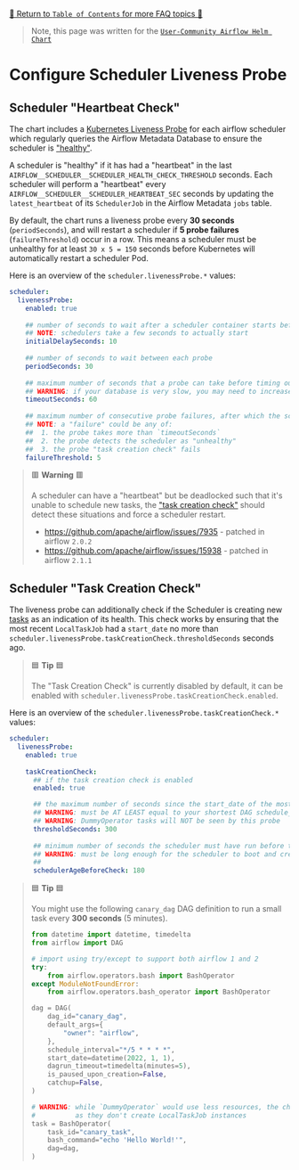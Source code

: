 [🔗 Return to `Table of Contents` for more FAQ topics 🔗](../../../README.md#frequently-asked-questions)

> Note, this page was written for the [`User-Community Airflow Helm Chart`](../../../)

# Configure Scheduler Liveness Probe

## Scheduler "Heartbeat Check"

The chart includes a [Kubernetes Liveness Probe](https://kubernetes.io/docs/tasks/configure-pod-container/configure-liveness-readiness-startup-probes/)
for each airflow scheduler which regularly queries the Airflow Metadata Database to ensure the scheduler is ["healthy"](https://airflow.apache.org/docs/apache-airflow/stable/logging-monitoring/check-health.html).

A scheduler is "healthy" if it has had a "heartbeat" in the last `AIRFLOW__SCHEDULER__SCHEDULER_HEALTH_CHECK_THRESHOLD` seconds.
Each scheduler will perform a "heartbeat" every `AIRFLOW__SCHEDULER__SCHEDULER_HEARTBEAT_SEC` seconds by updating the `latest_heartbeat` of its `SchedulerJob` in the Airflow Metadata `jobs` table.

By default, the chart runs a liveness probe every __30 seconds__ (`periodSeconds`), and will restart a scheduler if __5 probe failures__ (`failureThreshold`) occur in a row.
This means a scheduler must be unhealthy for at least `30 x 5 = 150` seconds before Kubernetes will automatically restart a scheduler Pod.

Here is an overview of the `scheduler.livenessProbe.*` values:

```yaml
scheduler:
  livenessProbe:
    enabled: true
    
    ## number of seconds to wait after a scheduler container starts before running its first probe
    ## NOTE: schedulers take a few seconds to actually start
    initialDelaySeconds: 10
    
    ## number of seconds to wait between each probe
    periodSeconds: 30
    
    ## maximum number of seconds that a probe can take before timing out
    ## WARNING: if your database is very slow, you may need to increase this value to prevent invalid scheduler restarts
    timeoutSeconds: 60
    
    ## maximum number of consecutive probe failures, after which the scheduler will be restarted
    ## NOTE: a "failure" could be any of:
    ##  1. the probe takes more than `timeoutSeconds`
    ##  2. the probe detects the scheduler as "unhealthy"
    ##  3. the probe "task creation check" fails
    failureThreshold: 5
```

> 🟥 __Warning__ 🟥
>
> A scheduler can have a "heartbeat" but be deadlocked such that it's unable to schedule new tasks,
> the ["task creation check"](#scheduler-task-creation-check) should detect these situations and force a scheduler restart.
> 
> - https://github.com/apache/airflow/issues/7935 - patched in airflow `2.0.2`
> - https://github.com/apache/airflow/issues/15938 - patched in airflow `2.1.1`

## Scheduler "Task Creation Check"

The liveness probe can additionally check if the Scheduler is creating new [tasks](https://airflow.apache.org/docs/apache-airflow/stable/concepts/tasks.html) as an indication of its health.
This check works by ensuring that the most recent `LocalTaskJob` had a `start_date` no more than `scheduler.livenessProbe.taskCreationCheck.thresholdSeconds` seconds ago.

> 🟦 __Tip__ 🟦
>
> The "Task Creation Check" is currently disabled by default, it can be enabled with `scheduler.livenessProbe.taskCreationCheck.enabled`.

Here is an overview of the `scheduler.livenessProbe.taskCreationCheck.*` values:

```yaml
scheduler:
  livenessProbe:
    enabled: true
    
    taskCreationCheck:
      ## if the task creation check is enabled
      enabled: true

      ## the maximum number of seconds since the start_date of the most recent LocalTaskJob
      ## WARNING: must be AT LEAST equal to your shortest DAG schedule_interval
      ## WARNING: DummyOperator tasks will NOT be seen by this probe
      thresholdSeconds: 300
      
      ## minimum number of seconds the scheduler must have run before the task creation check begins
      ## WARNING: must be long enough for the scheduler to boot and create a task
      ##
      schedulerAgeBeforeCheck: 180
```

> 🟦 __Tip__ 🟦
>
> You might use the following `canary_dag` DAG definition to run a small task every __300 seconds__ (5 minutes).
> 
> ```python
> from datetime import datetime, timedelta
> from airflow import DAG
> 
> # import using try/except to support both airflow 1 and 2
> try:
>     from airflow.operators.bash import BashOperator
> except ModuleNotFoundError:
>     from airflow.operators.bash_operator import BashOperator
> 
> dag = DAG(
>     dag_id="canary_dag",
>     default_args={
>         "owner": "airflow",
>     },
>     schedule_interval="*/5 * * * *",
>     start_date=datetime(2022, 1, 1),
>     dagrun_timeout=timedelta(minutes=5),
>     is_paused_upon_creation=False,
>     catchup=False,
> )
> 
> # WARNING: while `DummyOperator` would use less resources, the check can't see those tasks 
> #          as they don't create LocalTaskJob instances
> task = BashOperator(
>     task_id="canary_task",
>     bash_command="echo 'Hello World!'",
>     dag=dag,
> )
> ```
